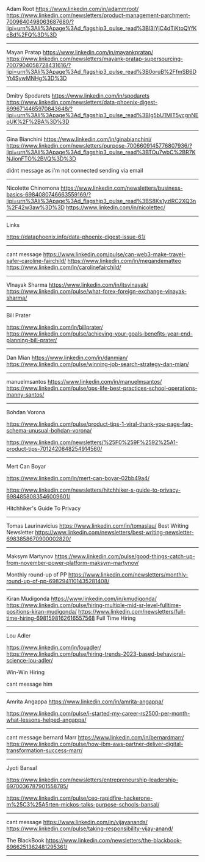 Adam Root
https://www.linkedin.com/in/adammroot/
https://www.linkedin.com/newsletters/product-management-parchment-7009640498063687680/?lipi=urn%3Ali%3Apage%3Ad_flagship3_pulse_read%3Bl3IYjC4dTiKtoQYfKcBd%2FQ%3D%3D


---

Mayan Pratap
https://www.linkedin.com/in/mayankpratap/
https://www.linkedin.com/newsletters/mayank-pratap-supersourcing-7007904058728431616/?lipi=urn%3Ali%3Apage%3Ad_flagship3_pulse_read%3B0oruB%2FfmSB6DYt4SywMNHg%3D%3D




---

Dmitry Spodarets
https://www.linkedin.com/in/spodarets
https://www.linkedin.com/newsletters/data-phoenix-digest-6996714465970843648/?lipi=urn%3Ali%3Apage%3Ad_flagship3_pulse_read%3BIg5bU1MlT5ycgnNEoUK%2F%2BA%3D%3D



---

Gina Bianchini
https://www.linkedin.com/in/ginabianchini/
https://www.linkedin.com/newsletters/purpose-7006609145776807936/?lipi=urn%3Ali%3Apage%3Ad_flagship3_pulse_read%3BTOu7wbC%2BR7KNJionFTO%2BVQ%3D%3D

didnt message as i'm not connected
sending via email

---

Nicolette Chinomona
https://www.linkedin.com/newsletters/business-basics-6984080746663559169/?lipi=urn%3Ali%3Apage%3Ad_flagship3_pulse_read%3BS8Ks1yzlRC2XQ3n%2F42w3aw%3D%3D
https://www.linkedin.com/in/nicolettec/

---





Links

https://dataphoenix.info/data-phoenix-digest-issue-61/



----
cant message
https://www.linkedin.com/pulse/can-web3-make-travel-safer-caroline-fairchild/
https://www.linkedin.com/in/megandematteo
https://www.linkedin.com/in/carolinefairchild/

---

VInayak Sharma
https://www.linkedin.com/in/itsvinayak/
https://www.linkedin.com/pulse/what-forex-foreign-exchange-vinayak-sharma/

---

Bill Prater

https://www.linkedin.com/in/billprater/
https://www.linkedin.com/pulse/achieving-your-goals-benefits-year-end-planning-bill-prater/


---

Dan Mian
https://www.linkedin.com/in/danmian/
https://www.linkedin.com/pulse/winning-job-search-strategy-dan-mian/

---

manuelmsantos
https://www.linkedin.com/in/manuelmsantos/
https://www.linkedin.com/pulse/ops-life-best-practices-school-operations-manny-santos/

---

Bohdan Vorona

https://www.linkedin.com/pulse/product-tips-1-viral-thank-you-page-faq-schema-unusual-bohdan-vorona/

https://www.linkedin.com/newsletters/%25F0%259F%2592%25A1-product-tips-7012420848254914560/

---

Mert Can Boyar

https://www.linkedin.com/in/mert-can-boyar-02bb49a4/

https://www.linkedin.com/newsletters/hitchhiker-s-guide-to-privacy-6984858083546009601/


Hitchhiker's Guide To Privacy


---

Tomas Laurinavicius 
https://www.linkedin.com/in/tomaslau/
Best Writing Newsletter
https://www.linkedin.com/newsletters/best-writing-newsletter-6983858670900002820/

---

Maksym Martynov
https://www.linkedin.com/pulse/good-things-catch-up-from-november-power-platform-maksym-martynov/

Monthly round-up of PP
https://www.linkedin.com/newsletters/monthly-round-up-of-pp-6982941101435281408/


---

Kiran Mudigonda
https://www.linkedin.com/in/kmudigonda/
https://www.linkedin.com/pulse/hiring-multiple-mid-sr-level-fulltime-positions-kiran-mudigonda/
https://www.linkedin.com/newsletters/full-time-hiring-6981598162616557568
Full Time Hiring


---

Lou Adler 

https://www.linkedin.com/in/louadler/
https://www.linkedin.com/pulse/hiring-trends-2023-based-behavioral-science-lou-adler/

Win-Win Hiring

cant message him

---
Amrita Angappa 
https://www.linkedin.com/in/amrita-angappa/

https://www.linkedin.com/pulse/i-started-my-career-rs2500-per-month-what-lessons-helped-angappa/

---

cant message bernard Marr
https://www.linkedin.com/in/bernardmarr/
https://www.linkedin.com/pulse/how-ibm-aws-partner-deliver-digital-transformation-success-marr/


---

Jyoti Bansal 

https://www.linkedin.com/newsletters/entrepreneurship-leadership-6970036787901558785/

https://www.linkedin.com/pulse/ceo-rapidfire-hackerone-m%25C3%25A5rten-mickos-talks-purpose-schools-bansal/

---


cant message https://www.linkedin.com/in/vijayanands/
https://www.linkedin.com/pulse/taking-responsibility-vijay-anand/

The BlackBook
https://www.linkedin.com/newsletters/the-blackbook-6966251362481295361/


---











